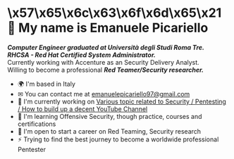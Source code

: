 \x57\x65\x6c\x63\x6f\x6d\x65\x21
<br />
 👋 My name is Emanuele Picariello
====================================

***Computer Engineer graduated at Università degli Studi Roma Tre.*** <br />
***RHCSA - Red Hat Certified System Administrator.*** <br/>
Currently working with Accenture as an Security Delivery Analyst. <br/>
Willing to become a professional ***Red Teamer/Security researcher.***

* 🌍  I'm based in Italy
* ✉  You can contact me at [emanuelepicariello97@gmail.com](mailto:emanuelepicariello97@gmail.com)
* 🚀  I'm currently working on [Various topic related to Security / Pentesting / How to build up a decent YouTube Channel](http://www.youtube.com/channel/UCx0vGbOo3fdwTK0YqcrVQVw)
* 🧠  I'm learning Offensive Security, though practice, courses and certifications
* 🤝  I'm open to start a career on Red Teaming, Security research
* ⚡  Trying to find the best journey to become a worldwide professional Pentester
